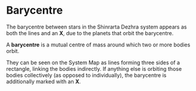 # Barycentre
The barycentre between stars in the Shinrarta Dezhra system appears as both the lines and an **X**, due to the planets that orbit the barycentre.
 		 	 

A **barycentre** is a mutual centre of mass around which two or more bodies orbit.

They can be seen on the System Map as lines forming three sides of a rectangle, linking the bodies indirectly. If anything else is orbiting those bodies collectively (as opposed to individually), the barycentre is additionally marked with an **X**.